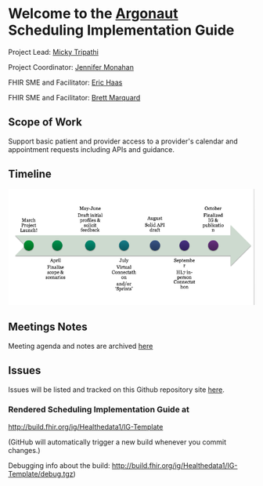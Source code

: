 # Welcome to the [Argonaut](http://argonautwiki.hl7.org/index.php?title=Main_Page) Scheduling Implementation Guide

Project Lead: [Micky Tripathi](mtripathi@maehc.org)

Project Coordinator: [Jennifer Monahan](jmonahan@maehc.org)

FHIR SME and Facilitator: [Eric Haas](ehaas@healthedatainc.com)

FHIR SME and Facilitator: [Brett Marquard](brett@riverrockassociates.com)


## Scope of Work

Support basic patient and provider access to a provider's calendar and appointment requests including APIs and guidance.

## Timeline

![timeline](https://github.com/argonautproject/scheduling/blob/master/meeting-notes/Screen%20Shot%202017-04-03%20at%2011.08.16%20AM.png)

## Meetings Notes

Meeting agenda and notes are archived [here](https://github.com/argonautproject/scheduling/tree/master/meeting-notes)

## Issues

Issues will be listed and tracked on this Github repository site [here](https://github.com/argonautproject/scheduling/issues).

### Rendered Scheduling Implementation Guide at

http://build.fhir.org/ig/Healthedata1/IG-Template

(GitHub will automatically trigger a new build whenever you commit changes.)

Debugging info about the build: http://build.fhir.org/ig/Healthedata1/IG-Template/debug.tgz)

